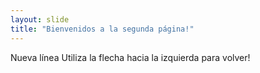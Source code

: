 ```yaml
---
layout: slide
title: "Bienvenidos a la segunda página!"
---
```

Nueva línea
Utiliza la flecha hacia la izquierda para volver!

